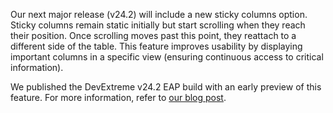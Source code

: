 Our next major release (v24.2) will include a new sticky columns option. Sticky columns remain static initially but start scrolling when they reach their position. Once scrolling moves past this point, they reattach to a different side of the table. This feature improves usability by displaying important columns in a specific view (ensuring continuous access to critical information).

We published the DevExtreme v24.2 EAP build with an early preview of this feature. For more information, refer to [our blog post](https://community.devexpress.com/blogs/javascript/archive/2024/09/19/devextreme-early-access-preview-v24-2.aspx).
